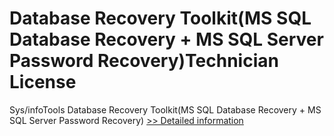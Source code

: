 # Database Recovery Toolkit(MS SQL Database Recovery + MS SQL Server Password Recovery)Technician License
Sys/infoTools Database Recovery Toolkit(MS SQL Database Recovery + MS SQL Server Password Recovery)
[>> Detailed information](https://secure.shareit.com/shareit/product.html?productid=300725599&affiliateid=200057808)
